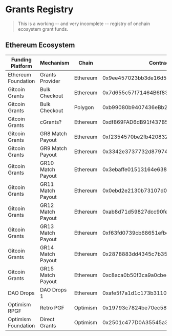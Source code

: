 # Grants Registry

> This is a working -- and very incomplete -- registry of onchain ecosystem grant funds.

## Ethereum Ecosystem

| Funding Platform    | Mechanism         | Chain    | Contract Address                           |
| ------------------- | ----------------- | -------- | ------------------------------------------ |
| Ethereum Foundation | Grants Provider   | Ethereum | 0x9ee457023bb3de16d51a003a247baead7fce313d |
| Gitcoin Grants      | Bulk Checkout     | Ethereum | 0x7d655c57f71464B6f83811C55D84009Cd9f5221C |
| Gitcoin Grants      | Bulk Checkout     | Polygon  | 0xb99080b9407436eBb2b8Fe56D45fFA47E9bb8877 |
| Gitcoin Grants      | cGrants?          | Ethereum | 0xdf869FAD6dB91f437B59F1EdEFab319493D4C4cE |
| Gitcoin Grants      | GR8 Match Payout  | Ethereum | 0xf2354570be2fb420832fb7ff6ff0ae0df80cf2c6 |
| Gitcoin Grants      | GR9 Match Payout  | Ethereum | 0x3342e3737732d879743f2682a3953a730ae4f47c |
| Gitcoin Grants      | GR10 Match Payout | Ethereum | 0x3ebaffe01513164e638480404c651e885cca0aa4 |
| Gitcoin Grants      | GR11 Match Payout | Ethereum | 0x0ebd2e2130b73107d0c45ff2e16c93e7e2e10e3a |
| Gitcoin Grants      | GR12 Match Payout | Ethereum | 0xab8d71d59827dcc90fedc5ddb97f87effb1b1a5b |
| Gitcoin Grants      | GR13 Match Payout | Ethereum | 0xf63fd0739cb68651efbd06bccb23f1a1623d5520 |
| Gitcoin Grants      | GR14 Match Payout | Ethereum | 0x2878883dd4345c7b35c13fefc5096dd400814d91 |
| Gitcoin Grants      | GR15 Match Payout | Ethereum | 0xc8aca0b50f3ca9a0cbe413d8a110a7aab7d4c1ae |
| DAO Drops           | DAO Drops 1       | Ethereum | 0xafe5f7a1d1c173b311047cdc93729013ad03de0c |
| Optimism RPGF       | Retro PGF         | Optimism | 0x19793c7824be70ec58bb673ca42d2779d12581be |
| Optimism Foundation | Direct Grants     | Optimism | 0x2501c477D0A35545a387Aa4A3EEe4292A9a8B3F0 |
